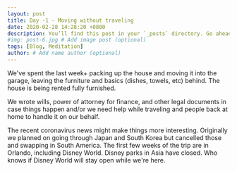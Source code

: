 ```yaml
---
layout: post
title: Day -1 - Moving without traveling
date: 2020-02-28 14:28:20 +0800
description: You’ll find this post in your `_posts` directory. Go ahead and edit it and re-build the site to see your changes. # Add post description (optional)
#img: post-6.jpg # Add image post (optional)
tags: [Blog, Meditation]
author: # Add name author (optional)
---
```

We've spent the last week+ packing up the house and moving it into the garage, leaving the furniture and basics (dishes, towels, etc) behind. The house is being rented fully furnished.

We wrote wills, power of attorney for finance, and other legal documents in case things happen and/or we need help while traveling and people back at home to handle it on our behalf. 

The recent coronavirus news might make things more interesting. Originally we planned on going through Japan and South Korea but cancelled those and swapping in South America. The first few weeks of the trip are in Orlando, including Disney World. Disney parks in Asia have closed. Who knows if Disney World will stay open while we're here.
